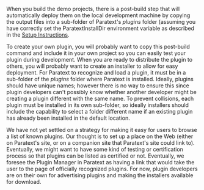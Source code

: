 When you build the demo projects, there is a post-build step that will automatically deploy them on the local development machine by copying the output files into a sub-folder of Paratext's *plugins* folder (assuming you have correctly set the ParatextInstallDir environment variable as described in the [Setup Instructions](/paratext/paratext-demo-plugins/wiki/Setup%20Instructions).

To create your own plugin, you will probably want to copy this post-build command and include it in your own project so you can easily test your plugin during development. When you are ready to distribute the plugin to others, you will probably want to create an installer to allow for easy deployment. For Paratext to recognize and load a plugin, it must be in a sub-folder of the *plugins* folder where Paratext is installed. Ideally, plugins should have unique names; however there is no way to ensure this since plugin developers can't possibly know whether another developer might be creating a plugin different with the same name. To prevent collisions, each plugin must be installed in its own sub-folder, so ideally installers should include the capability to select a folder different name if an existing plugin has already been installed in the default location.

We have not yet settled on a strategy for making it easy for users to browse a list of known plugins. Our thought is to set up a place on the Web (either on Paratext's site, or on a companion site that Paratext's site could link to). Eventually, we might want to have some kind of testing or certification process so that plugins can be listed as certified or not. Eventually, we foresee the Plugin Manager in Paratext as having a link that would take the user to the page of officially recognized plugins. For now, plugin developers are on their own for advertising plugins and making the installers available for download.